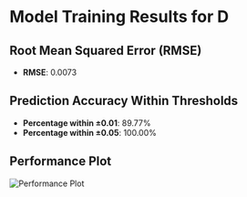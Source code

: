 # Model Training Results for D

## Root Mean Squared Error (RMSE)
- **RMSE**: 0.0073

## Prediction Accuracy Within Thresholds
- **Percentage within ±0.01**: 89.77%
- **Percentage within ±0.05**: 100.00%

## Performance Plot
![Performance Plot](../imgs/D.png)
